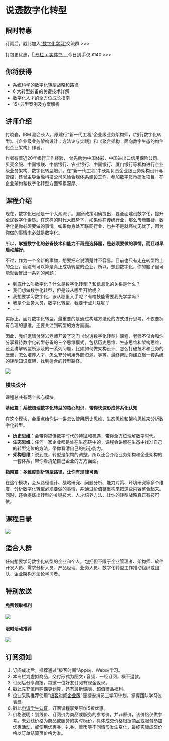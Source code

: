 # 说透数字化转型

## 限时特惠

订阅后，戳此加入[“数字化学习”](https://jinshuju.net/f/IiYykb)交流群 >>>

打包更优惠，[「 专栏 + 实体书 」](https://shop18793264.m.youzan.com/wscgoods/detail/2flh9iwn00f14wt?alias=2flh9iwn00f14wt)今日到手仅 ¥140 >>>

  

## 你将获得

*   系统科学的数字化转型战略和路径
*   6 大转型必备的关键技术详解
*   数字化人才的全方位成长指南
*   15+典型案例及方案解析

  

## 讲师介绍

付晓岩，IBM 副合伙人，原建行“新一代工程”企业级业务架构师，《银行数字化转型》、《企业级业务架构设计：方法论与实践》和《聚合架构：面向数字生态的构件化企业架构》作者。

作者有着近20年银行工作经验， 曾先后为中国体彩、中国进出口信用保险公司、贝壳金服、中国银联、中信银行、农业银行、中国银行、厦门银行等机构进行企业级业务架构、数字化转型培训。在“新一代工程”中长期负责企业级业务架构设计与管控，还曾主导金融科技公司风险合规体系建设工作，参加数字货币研发项目，在企业架构和数字化转型方面积累深厚。

  

## 课程介绍

现在，数字化已经是一个大潮流了。国家政策明确提出，要全面建设数字化，提升全民数字化素质。在这样的时代大趋势下，如果你在传统行业，那么毋庸置疑，数字化是你必须要做的事情。如果你身处互联网行业，也并不是就高枕无忧了，因为你做的事情未必就是数字化。

所以，**掌握数字化的必备技术和能力不再是选择题，是必须要做的事情，而且越早启动越好**。

不过，作为一个全新的事物，想要把它说清楚并不容易。目前也只有走在转型路上的企业，而没有可以算是真正成功转型的企业。所以，想到数字化，你的脑子里可能就会冒出一系列的问题：

*   到底什么叫数字化？什么是数字化转型？和信息化的关系是什么？
*   我们想做数字化转型，但是该从哪里开始呢？
*   我想要学习数字化，该从哪里入手呢？有啥技能需要我先学学吗？
*   我是个业务人员，数字化转型，我要干点儿啥呢？
*   ……

实际上，面对数字化转型，最重要的是通过构建方法论的方式进行思考，不仅要拥有合理的思维，还要关注到转型的方方面面。

因此，我们邀请付晓岩老师开设了这门《说透数字化转型》课程，老师不仅会和你分享看待数字化转型必备的三个思维模式，包括历史思维、生态思维和架构思维，还会讲解转型所涉及的一系列问题，比如如何做架构设计、怎么打破技术和业务的壁垒，怎么培养人才、怎么充分利用外部资源，等等，最终帮助你建立起一套系统的转型知识框架，找到适合的转型路径。

![](https://static001.geekbang.org/resource/image/de/85/de6b93b22007aeeb38a7c4bafe2ff685.jpg)

### 模块设计

课程总共有两个核心模块。

**基础篇：系统梳理数字化转型的核心知识，带你快速形成体系化认知**

在这个模块，会重点给你讲一讲怎么使用历史思维、生态思维和架构思维来分析数字化转型。

*   **历史思维**：会带你搞懂数字时代的特征和机遇，带你全方位理解数字时代。
*   **生态思维**：任何一家企业都是处在生态链中的，课程会讲解在生态中找准自己的转型定位的方法，带你看清自己的核心能力。
*   **架构思维**：说到底，转型是架构的调整，所以还会介绍业务架构和企业架构的一套体系，带你看清楚自己企业的方方面面。

**指南篇：多维度剖析转型路径，让你有规律可循**

在这个模块，会从路径设计、战略研究、问题分析、能力对策、环境研究等多个维度，分析数字化转型必须要做的事情，并通过价值链重构来把这些内容整合起来。同时，还会提炼出转型的关键技术、人才培养方法，让你的转型战略真正有技可依。

  

## 课程目录

![](https://static001.geekbang.org/resource/image/09/d2/09f59d371f973e643d2729ca225ff0d2.jpg)

  

## 适合人群

任何想要学习数字化转型的企业和个人，包括但不限于企业管理者、架构师、软件开发人员、需求分析人员、产品经理、业务人员、数字化转型工作推动组织或团队、企业架构方法论学习者。

  

## 特别放送

#### 免费领取福利

[![](https://static001.geekbang.org/resource/image/69/dc/69c52d08278a2164dc5b061ba342a5dc.jpg?wh=960x301)](https://time.geekbang.org/article/427012)

  

#### 限时活动推荐

[![](https://static001.geekbang.org/resource/image/67/a0/6720f5d50b4b38abbf867facdef728a0.png?wh=1035x360)](https://shop18793264.m.youzan.com/wscgoods/detail/2fmoej9krasag5p?dc_ps=2913145716543073286.200001)

  

## 订阅须知

1.  订阅成功后，推荐通过“极客时间”App端、Web端学习。
2.  本专栏为虚拟商品，交付形式为图文+音频，一经订阅，概不退款。
3.  订阅后分享海报，每邀一位好友订阅有现金返现。
4.  戳此[先充值再购课更划算](https://shop18793264.m.youzan.com/wscgoods/detail/2fmoej9krasag5p?scan=1&activity=none&from=kdt&qr=directgoods_1541158976&shopAutoEnter=1)，还有最新课表、超值赠品福利。
5.  企业采购推荐使用“[极客时间企业版](https://b.geekbang.org/?utm_source=geektime&utm_medium=columnintro&utm_campaign=newregister&gk_source=2021020901_gkcolumnintro_newregister)”便捷安排员工学习计划，掌握团队学习仪表盘。
6.  戳此[申请学生认证](https://promo.geekbang.org/activity/student-certificate?utm_source=geektime&utm_medium=caidanlan1)，订阅课程享受原价5折优惠。
7.  价格说明：划线价、订阅价为商品或服务的参考价，并非原价，该价格仅供参考。未划线价格为商品或服务的实时标价，具体成交价格根据商品或服务参加优惠活动，或使用优惠券、礼券、赠币等不同情形发生变化，最终实际成交价格以订单结算页价格为准。
